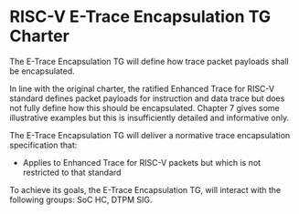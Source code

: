 # RISC-V E-Trace Encapsulation TG Charter 

The E-Trace Encapsulation TG will define how trace packet payloads shall be encapsulated.

In line with the original charter, the ratified Enhanced Trace for RISC-V standard defines packet payloads for instruction and data trace but does not fully define how this should be encapsulated. Chapter 7 gives some illustrative examples but this is insufficiently detailed and informative only.

The E-Trace Encapsulation TG will deliver a normative trace encapsulation specification that:

 - Applies to Enhanced Trace for RISC-V packets but which is not restricted to that standard

To achieve its goals, the E-Trace Encapsulation TG, will interact with the following groups: SoC HC, DTPM SIG.
